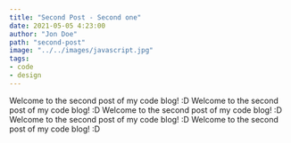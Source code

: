 ```yaml
---
title: "Second Post - Second one"
date: 2021-05-05 4:23:00
author: "Jon Doe"
path: "second-post"
image: "../../images/javascript.jpg"
tags:
- code
- design
---
```


Welcome to the second post of my code blog! :D
Welcome to the second post of my code blog! :D
Welcome to the second post of my code blog! :D
Welcome to the second post of my code blog! :D
Welcome to the second post of my code blog! :D